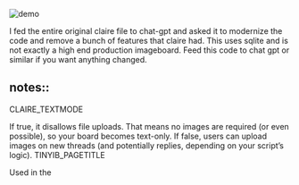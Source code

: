 ![demo](https://github.com/user-attachments/assets/6dc722a0-e608-4974-a8d5-b5c7870b3226)


I fed the entire original claire file to chat-gpt and asked it to modernize the code and remove a bunch of features that claire had. This uses sqlite and is not exactly a high end production imageboard. Feed this code to chat gpt or similar if you want anything changed. 

## notes::

CLAIRE_TEXTMODE

If true, it disallows file uploads. That means no images are required (or even possible), so your board becomes text-only.
If false, users can upload images on new threads (and potentially replies, depending on your script’s logic).
TINYIB_PAGETITLE

Used in the <title> tag in the HTML <head> and possibly in your header/logo area.
Change it to customize the name of your board.
TINYIB_THREADSPERPAGE

How many threads to show on each “index” page (when you do ?do=page&p=0, etc.).
If the number of threads is larger than that, you get multiple pages with “next / prev” links.
TINYIB_REPLIESTOSHOW

How many recent replies (per thread) to show on the index page (so users get a quick glimpse).
If a thread has more replies than this, the extras are omitted (with a note like “X posts omitted”).
TINYIB_MAXTHREADS

The maximum total number of threads to keep.
If set to 0, there’s no limit (so no “pruning” of oldest threads).
If set to some integer (e.g., 100), whenever a new thread is created and the total exceeds that, the script deletes the oldest bumped thread(s) to keep it at or below TINYIB_MAXTHREADS.
TINYIB_MAXPOSTSIZE

The maximum character length of the message body.
If a user’s message exceeds this number, the script shows an error like “Your message is too long.”
TINYIB_RATELIMIT

The delay in seconds between posts from the same IP address to prevent spam/flooding.
E.g., if TINYIB_RATELIMIT = 7, a user must wait 7 seconds after making a post before posting again.
TINYIB_THUMBWIDTH / TINYIB_THUMBHEIGHT

Max dimensions (in pixels) for thumbnails of the OP image.
In some boards, OP images might have slightly different or larger allowed thumbnail sizes.
TINYIB_REPLYWIDTH / TINYIB_REPLYHEIGHT

Max dimensions for thumbnails on reply images.
For some imageboard styles, replies have smaller thumbs vs. the OP’s image.
